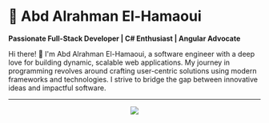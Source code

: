 
# 🌟 Abd Alrahman El-Hamaoui  

**Passionate Full-Stack Developer | C# Enthusiast | Angular Advocate**

Hi there! 👋 I'm Abd Alrahman El-Hamaoui, a software engineer with a deep love for building dynamic, scalable web applications. My journey in programming revolves around crafting user-centric solutions using modern frameworks and technologies. I strive to bridge the gap between innovative ideas and impactful software.

---
<div style="display:flex;flex-direction:row;justify-content:center;">
  <img src="https://readme-stats-pied-ten.vercel.app/api/top-langs/?username=karlof002&theme=dark&langs_count=19&layout=pie&card_width=1000" />
</div>
